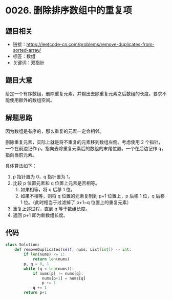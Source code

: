

# 0026. 删除排序数组中的重复项

## 题目相关

- 链接：https://leetcode-cn.com/problems/remove-duplicates-from-sorted-array/
- 标签：数组
- 关键词：双指针

## 题目大意

给定一个有序数组，删除重复元素，并输出去除重复元素之后数组的长度。要求不能使用额外的数组空间。

## 解题思路

因为数组是有序的，那么重复的元素一定会相邻。

删除重复元素，实际上就是将不重复的元素移到数组左侧。考虑使用 2 个指针，一个在前边记作 p，指向去除重复元素后的数组的末尾位置。一个在后边记作 q，指向当前元素。

具体算法如下：

1. p 指针置为 0，q 指针置为 1。
2. 比较 p 位置元素和 q 位置上元素是否相等。
   1. 如果相等，将 q 后移 1 位。
   2. 如果不相等，则将 q 位置的元素复制到 p+1 位置上，p 后移 1 位，q 后移 1 位。（此时相当于过滤掉了 p+1~q 位置上的重复元素）
3. 重复上述过程，直到 q 等于数组长度。
4. 返回 p+1 即为新数组长度。

## 代码

```Python
class Solution:
    def removeDuplicates(self, nums: List[int]) -> int:
        if len(nums) <= 1:
            return len(nums)
        p, q = 0, 1
        while (q < len(nums)):
            if nums[p] != nums[q]:
                nums[p+1] = nums[q]
                p += 1
            q += 1
        return p+1
```

